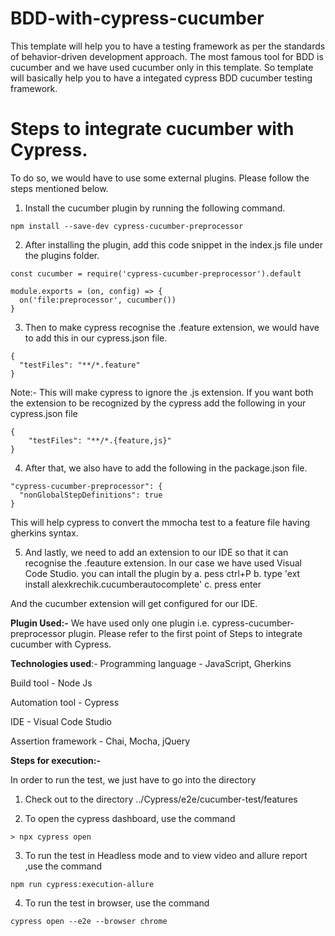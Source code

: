 # BDD-with-cypress-cucumber

This template will help you to have a testing framework as per the standards of behavior-driven development approach. The most famous tool for BDD is cucumber and we have used cucumber only in this template. So template will basically help you to have a integated cypress BDD cucumber testing framework. 

# Steps to integrate cucumber with Cypress. 

To do so, we would have to use some external plugins. Please follow the steps mentioned below.

1. Install the cucumber plugin by running the following command.
```
npm install --save-dev cypress-cucumber-preprocessor
```
2. After installing the plugin, add this code snippet in the index.js file under the plugins folder.
```
const cucumber = require('cypress-cucumber-preprocessor').default

module.exports = (on, config) => {
  on('file:preprocessor', cucumber())
}
```
3. Then to make cypress recognise the .feature extension, we would have to add this in our cypress.json file.
```
{
  "testFiles": "**/*.feature"
}
```
Note:- This will make cypress to ignore the .js extension. If you want both the extension to be recognized by the cypress add the following in your cypress.json file

```
{
    "testFiles": "**/*.{feature,js}"
} 
```
 
4. After that, we also have to add the following in the package.json file.
```
"cypress-cucumber-preprocessor": {
  "nonGlobalStepDefinitions": true
}
```
This will help cypress to convert the mmocha test to a feature file having gherkins syntax.

5. And lastly, we need to add an extension to our IDE so that it can recognise the .feauture extension. In our case we have used Visual Code Studio. you can intall the plugin by 
a. pess ctrl+P
b. type 'ext install alexkrechik.cucumberautocomplete'
c. press enter 

And the cucumber extension will get configured for our IDE.


**Plugin Used:-**
We have used only one plugin i.e. cypress-cucumber-preprocessor plugin. Please refer to the first point of Steps to integrate cucumber with Cypress. 


**Technologies used**:-
Programming language - JavaScript, Gherkins

Build tool - Node Js

Automation tool - Cypress

IDE - Visual Code Studio

Assertion framework - Chai, Mocha, jQuery

**Steps for execution:-**

In order to run the test, we just have to go into the directory 

1.  Check out to the directory ../Cypress/e2e/cucumber-test/features

2. To open the cypress dashboard, use the command

```
> npx cypress open   
```

3.  To run the test in Headless mode and to view video and allure report ,use the command
```
npm run cypress:execution-allure
```

4. To run the test in browser, use the command

```
cypress open --e2e --browser chrome
```
